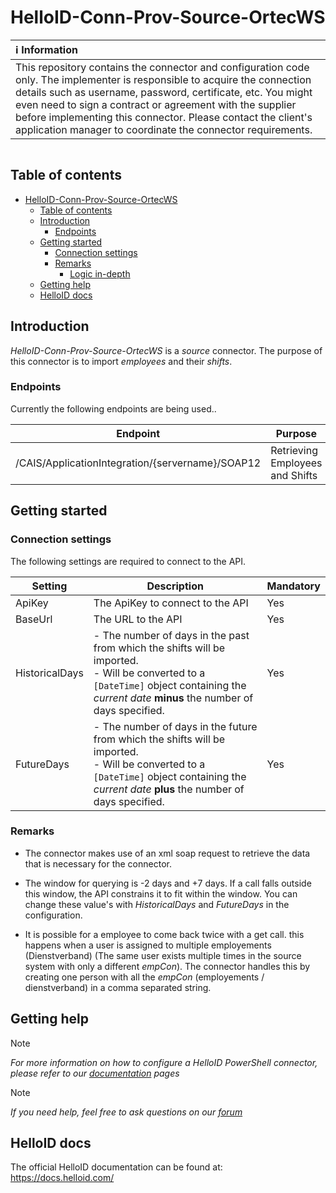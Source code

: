 
# HelloID-Conn-Prov-Source-OrtecWS


| :information_source: Information                                                                                                                                                                                                                                                                                                                                                       |
| :------------------------------------------------------------------------------------------------------------------------------------------------------------------------------------------------------------------------------------------------------------------------------------------------------------------------------------------------------------------------------------- |
| This repository contains the connector and configuration code only. The implementer is responsible to acquire the connection details such as username, password, certificate, etc. You might even need to sign a contract or agreement with the supplier before implementing this connector. Please contact the client's application manager to coordinate the connector requirements. |

<p align="center">
  <img src="">
</p>

## Table of contents

- [HelloID-Conn-Prov-Source-OrtecWS](#HelloID-Conn-Prov-Source-OrtecWS)
  - [Table of contents](#table-of-contents)
  - [Introduction](#introduction)
    - [Endpoints](#endpoints)
  - [Getting started](#getting-started)
    - [Connection settings](#connection-settings)
    - [Remarks](#remarks)
      - [Logic in-depth](#logic-in-depth)
  - [Getting help](#getting-help)
  - [HelloID docs](#helloid-docs)

## Introduction

_HelloID-Conn-Prov-Source-OrtecWS_ is a _source_ connector. The purpose of this connector is to import _employees_ and their _shifts_.

### Endpoints

Currently the following endpoints are being used..

| Endpoint                                          | Purpose                         |
| ------------------------------------------------- |-------------------------------- |
| /CAIS/ApplicationIntegration/{servername}/SOAP12 | Retrieving Employees and Shifts |


## Getting started

### Connection settings

The following settings are required to connect to the API.

| Setting    | Description                                                                            | Mandatory |
| ---------- | -------------------------------------------------------------------------------------- | --------- |
| ApiKey     | The ApiKey to connect to the API                                                       | Yes       |
| BaseUrl    | The URL to the API                                                                     | Yes       |
| HistoricalDays | - The number of days in the past from which the shifts will be imported.<br> - Will be converted to a `[DateTime]` object containing the _current date_ __minus__ the number of days specified. | Yes       |
| FutureDays | - The number of days in the future from which the shifts will be imported.<br> - Will be converted to a `[DateTime]` object containing the _current date_ __plus__ the number of days specified. | Yes       |

### Remarks

- The connector makes use of an xml soap request to retrieve the data that is necessary for the connector.

- The window for querying is -2 days and +7 days. If a call falls outside this window, the API constrains it to fit within the window. You can change these value's with _HistoricalDays_ and _FutureDays_ in the configuration.

- It is possible for a employee to come back twice with a get call. this happens when a user is assigned to multiple employements (Dienstverband) (The same user exists multiple times in the source system with only a different _empCon_). The connector handles this by creating one person with all the _empCon_ (employements / dienstverband) in a comma separated string.

## Getting help

> [!NOTE]
> _For more information on how to configure a HelloID PowerShell connector, please refer to our [documentation](https://docs.helloid.com/hc/en-us/articles/360012557600-Configure-a-custom-PowerShell-source-system) pages_

> [!NOTE]
> _If you need help, feel free to ask questions on our [forum](https://forum.helloid.com)_

## HelloID docs

The official HelloID documentation can be found at: https://docs.helloid.com/

